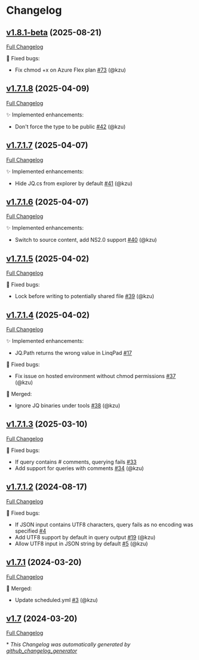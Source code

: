 # Changelog

## [v1.8.1-beta](https://github.com/devlooped/jq/tree/v1.8.1-beta) (2025-08-21)

[Full Changelog](https://github.com/devlooped/jq/compare/v1.7.1.8...v1.8.1-beta)

:bug: Fixed bugs:

- Fix chmod +x on Azure Flex plan [\#73](https://github.com/devlooped/jq/pull/73) (@kzu)

## [v1.7.1.8](https://github.com/devlooped/jq/tree/v1.7.1.8) (2025-04-09)

[Full Changelog](https://github.com/devlooped/jq/compare/v1.7.1.7...v1.7.1.8)

:sparkles: Implemented enhancements:

- Don't force the type to be public [\#42](https://github.com/devlooped/jq/pull/42) (@kzu)

## [v1.7.1.7](https://github.com/devlooped/jq/tree/v1.7.1.7) (2025-04-07)

[Full Changelog](https://github.com/devlooped/jq/compare/v1.7.1.6...v1.7.1.7)

:sparkles: Implemented enhancements:

- Hide JQ.cs from explorer by default [\#41](https://github.com/devlooped/jq/pull/41) (@kzu)

## [v1.7.1.6](https://github.com/devlooped/jq/tree/v1.7.1.6) (2025-04-07)

[Full Changelog](https://github.com/devlooped/jq/compare/v1.7.1.5...v1.7.1.6)

:sparkles: Implemented enhancements:

- Switch to source content, add NS2.0 support [\#40](https://github.com/devlooped/jq/pull/40) (@kzu)

## [v1.7.1.5](https://github.com/devlooped/jq/tree/v1.7.1.5) (2025-04-02)

[Full Changelog](https://github.com/devlooped/jq/compare/v1.7.1.4...v1.7.1.5)

:bug: Fixed bugs:

- Lock before writing to potentially shared file [\#39](https://github.com/devlooped/jq/pull/39) (@kzu)

## [v1.7.1.4](https://github.com/devlooped/jq/tree/v1.7.1.4) (2025-04-02)

[Full Changelog](https://github.com/devlooped/jq/compare/v1.7.1.3...v1.7.1.4)

:sparkles: Implemented enhancements:

- JQ.Path returns the wrong value in LinqPad [\#17](https://github.com/devlooped/jq/issues/17)

:bug: Fixed bugs:

- Fix issue on hosted environment without chmod permissions [\#37](https://github.com/devlooped/jq/pull/37) (@kzu)

:twisted_rightwards_arrows: Merged:

- Ignore JQ binaries under tools [\#38](https://github.com/devlooped/jq/pull/38) (@kzu)

## [v1.7.1.3](https://github.com/devlooped/jq/tree/v1.7.1.3) (2025-03-10)

[Full Changelog](https://github.com/devlooped/jq/compare/v1.7.1.2...v1.7.1.3)

:bug: Fixed bugs:

- If query contains \# comments, querying fails [\#33](https://github.com/devlooped/jq/issues/33)
- Add support for queries with comments [\#34](https://github.com/devlooped/jq/pull/34) (@kzu)

## [v1.7.1.2](https://github.com/devlooped/jq/tree/v1.7.1.2) (2024-08-17)

[Full Changelog](https://github.com/devlooped/jq/compare/v1.7.1...v1.7.1.2)

:bug: Fixed bugs:

- If JSON input contains UTF8 characters, query fails as no encoding was specified [\#4](https://github.com/devlooped/jq/issues/4)
- Add UTF8 support by default in query output [\#19](https://github.com/devlooped/jq/pull/19) (@kzu)
- Allow UTF8 input in JSON string by default [\#5](https://github.com/devlooped/jq/pull/5) (@kzu)

## [v1.7.1](https://github.com/devlooped/jq/tree/v1.7.1) (2024-03-20)

[Full Changelog](https://github.com/devlooped/jq/compare/v1.7...v1.7.1)

:twisted_rightwards_arrows: Merged:

- Update scheduled.yml [\#3](https://github.com/devlooped/jq/pull/3) (@kzu)

## [v1.7](https://github.com/devlooped/jq/tree/v1.7) (2024-03-20)

[Full Changelog](https://github.com/devlooped/jq/compare/21f411e6d01593127274d1bc75922c4790fdbc30...v1.7)



\* *This Changelog was automatically generated by [github_changelog_generator](https://github.com/github-changelog-generator/github-changelog-generator)*

